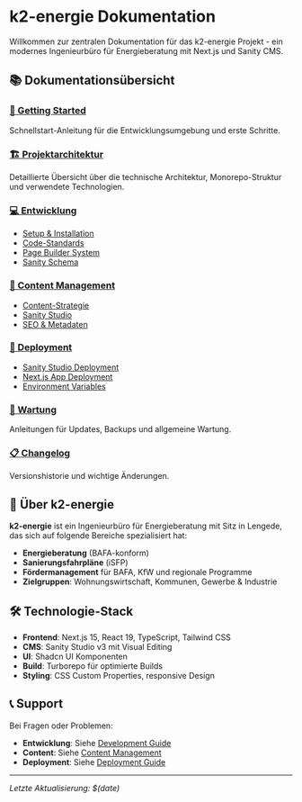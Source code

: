 # k2-energie Dokumentation

Willkommen zur zentralen Dokumentation für das k2-energie Projekt - ein modernes Ingenieurbüro für Energieberatung mit Next.js und Sanity CMS.

## 📚 Dokumentationsübersicht

### [🚀 Getting Started](./getting-started.md)
Schnellstart-Anleitung für die Entwicklungsumgebung und erste Schritte.

### [🏗️ Projektarchitektur](./architecture.md)
Detaillierte Übersicht über die technische Architektur, Monorepo-Struktur und verwendete Technologien.

### [💻 Entwicklung](./development/)
- [Setup & Installation](./development/setup.md)
- [Code-Standards](./development/code-standards.md)
- [Page Builder System](./development/page-builder.md)
- [Sanity Schema](./development/sanity-schema.md)

### [📝 Content Management](./content/)
- [Content-Strategie](./content/strategy.md)
- [Sanity Studio](./content/sanity-studio.md)
- [SEO & Metadaten](./content/seo.md)

### [🚀 Deployment](./deployment/)
- [Sanity Studio Deployment](./deployment/sanity.md)
- [Next.js App Deployment](./deployment/nextjs.md)
- [Environment Variables](./deployment/environment.md)

### [🔧 Wartung](./maintenance.md)
Anleitungen für Updates, Backups und allgemeine Wartung.

### [📋 Changelog](./changelog.md)
Versionshistorie und wichtige Änderungen.

## 🎯 Über k2-energie

**k2-energie** ist ein Ingenieurbüro für Energieberatung mit Sitz in Lengede, das sich auf folgende Bereiche spezialisiert hat:

- **Energieberatung** (BAFA-konform)
- **Sanierungsfahrpläne** (iSFP)
- **Fördermanagement** für BAFA, KfW und regionale Programme
- **Zielgruppen**: Wohnungswirtschaft, Kommunen, Gewerbe & Industrie

## 🛠️ Technologie-Stack

- **Frontend**: Next.js 15, React 19, TypeScript, Tailwind CSS
- **CMS**: Sanity Studio v3 mit Visual Editing
- **UI**: Shadcn UI Komponenten
- **Build**: Turborepo für optimierte Builds
- **Styling**: CSS Custom Properties, responsive Design

## 📞 Support

Bei Fragen oder Problemen:

- **Entwicklung**: Siehe [Development Guide](./development/setup.md)
- **Content**: Siehe [Content Management](./content/sanity-studio.md)
- **Deployment**: Siehe [Deployment Guide](./deployment/)

---

*Letzte Aktualisierung: $(date)*
